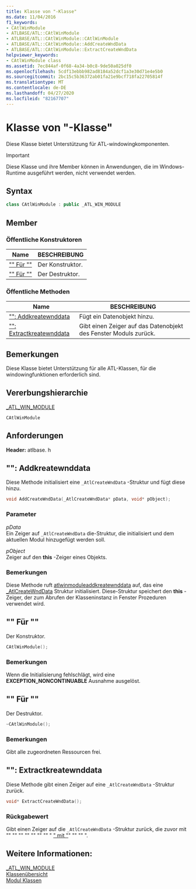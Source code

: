 ```yaml
---
title: Klasse von "-Klasse"
ms.date: 11/04/2016
f1_keywords:
- CAtlWinModule
- ATLBASE/ATL::CAtlWinModule
- ATLBASE/ATL::CAtlWinModule::CAtlWinModule
- ATLBASE/ATL::CAtlWinModule::AddCreateWndData
- ATLBASE/ATL::CAtlWinModule::ExtractCreateWndData
helpviewer_keywords:
- CAtlWinModule class
ms.assetid: 7ec844af-0f68-4a34-b0c8-9de50a025df0
ms.openlocfilehash: 5cdf13ebbb982ad8184a52dcf1a3e30d71e4e5b0
ms.sourcegitcommit: 2bc15c5b36372ab01fa21e9bcf718fa22705814f
ms.translationtype: MT
ms.contentlocale: de-DE
ms.lasthandoff: 04/27/2020
ms.locfileid: "82167707"
---
```

# <a name="catlwinmodule-class"></a>Klasse von "-Klasse"

Diese Klasse bietet Unterstützung für ATL-windowingkomponenten.

> [!IMPORTANT]
> Diese Klasse und ihre Member können in Anwendungen, die im Windows-Runtime ausgeführt werden, nicht verwendet werden.

## <a name="syntax"></a>Syntax

```cpp
class CAtlWinModule : public _ATL_WIN_MODULE
```

## <a name="members"></a>Member

### <a name="public-constructors"></a>Öffentliche Konstruktoren

|Name|BESCHREIBUNG|
|----------|-----------------|
|["" Für ""](#catlwinmodule)|Der Konstruktor.|
|["" Für ""](#dtor)|Der Destruktor.|

### <a name="public-methods"></a>Öffentliche Methoden

|Name|BESCHREIBUNG|
|----------|-----------------|
|["": Addkreatewnddata](#addcreatewnddata)|Fügt ein Datenobjekt hinzu.|
|["": Extractkreatewnddata](#extractcreatewnddata)|Gibt einen Zeiger auf das Datenobjekt des Fenster Moduls zurück.|

## <a name="remarks"></a>Bemerkungen

Diese Klasse bietet Unterstützung für alle ATL-Klassen, für die windowingfunktionen erforderlich sind.

## <a name="inheritance-hierarchy"></a>Vererbungshierarchie

[_ATL_WIN_MODULE](atl-typedefs.md#_atl_win_module)

`CAtlWinModule`

## <a name="requirements"></a>Anforderungen

**Header:** atlbase. h

## <a name="catlwinmoduleaddcreatewnddata"></a><a name="addcreatewnddata"></a>"": Addkreatewnddata

Diese Methode initialisiert eine `_AtlCreateWndData` -Struktur und fügt diese hinzu.

```cpp
void AddCreateWndData(_AtlCreateWndData* pData, void* pObject);
```

### <a name="parameters"></a>Parameter

*pData*<br/>
Ein Zeiger auf `_AtlCreateWndData` die-Struktur, die initialisiert und dem aktuellen Modul hinzugefügt werden soll.

*pObject*<br/>
Zeiger auf den **this** -Zeiger eines Objekts.

### <a name="remarks"></a>Bemerkungen

Diese Methode ruft [atlwinmoduleaddkreatewnddata](winmodule-global-functions.md#atlwinmoduleaddcreatewnddata) auf, das eine [_AtlCreateWndData](../../atl/reference/atlcreatewnddata-structure.md) Struktur initialisiert. Diese-Struktur speichert den **this** -Zeiger, der zum Abrufen der Klasseninstanz in Fenster Prozeduren verwendet wird.

## <a name="catlwinmodulecatlwinmodule"></a><a name="catlwinmodule"></a>"" Für ""

Der Konstruktor.

```cpp
CAtlWinModule();
```

### <a name="remarks"></a>Bemerkungen

Wenn die Initialisierung fehlschlägt, wird eine **EXCEPTION_NONCONTINUABLE** Ausnahme ausgelöst.

## <a name="catlwinmodulecatlwinmodule"></a><a name="dtor"></a>"" Für ""

Der Destruktor.

```cpp
~CAtlWinModule();
```

### <a name="remarks"></a>Bemerkungen

Gibt alle zugeordneten Ressourcen frei.

## <a name="catlwinmoduleextractcreatewnddata"></a><a name="extractcreatewnddata"></a>"": Extractkreatewnddata

Diese Methode gibt einen Zeiger auf eine `_AtlCreateWndData` -Struktur zurück.

```cpp
void* ExtractCreateWndData();
```

### <a name="return-value"></a>Rückgabewert

Gibt einen Zeiger auf die `_AtlCreateWndData` -Struktur zurück, die zuvor mit "" "" "" "" "" "" "" " [" mit "](#addcreatewnddata)" "" "" ".

## <a name="see-also"></a>Weitere Informationen:

[_ATL_WIN_MODULE](atl-typedefs.md#_atl_win_module)<br/>
[Klassenübersicht](../../atl/atl-class-overview.md)<br/>
[Modul Klassen](../../atl/atl-module-classes.md)
